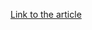 [Link to the article](https://unit42.paloaltonetworks.com/profiling-detecting-malicious-dns-traffic/)
